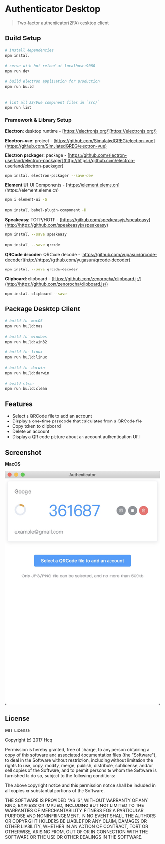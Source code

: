 # Authenticator Desktop

> Two-factor authenticator(2FA) desktop client

## Build Setup

``` bash
# install dependencies
npm install

# serve with hot reload at localhost:9080
npm run dev

# build electron application for production
npm run build


# lint all JS/Vue component files in `src/`
npm run lint
```

### Framework & Library Setup
**Electron**: desktop runtime - [https://electronjs.org/](https://electronjs.org/)

**Electron-vue**: project - [https://github.com/SimulatedGREG/electron-vue](https://github.com/SimulatedGREG/electron-vue)

**Electron packager**: package -  [https://github.com/electron-userland/electron-packager](http://https://github.com/electron-userland/electron-packager)

``` bash
npm install electron-packager --save-dev
```

**Element UI**: UI Components -
[https://element.eleme.cn](https://element.eleme.cn)

``` bash
npm i element-ui -S

npm install babel-plugin-component -D
```

**Speakeasy**: TOTP/HOTP - [https://github.com/speakeasyjs/speakeasy](http://https://github.com/speakeasyjs/speakeasy)

``` bash
npm install --save speakeasy

npm install --save qrcode
```

**QRCode decoder**: QRCode decode - [https://github.com/yugasun/qrcode-decoder](http://https://github.com/yugasun/qrcode-decoder)

``` bash
npm install --save qrcode-decoder
```

**Clipboard**: clipboard - [https://github.com/zenorocha/clipboard.js/](http://https://github.com/zenorocha/clipboard.js/)

``` bash
npm install clipboard --save
```

## Package Desktop Client
``` bash
# build for macOS
npm run build:mas

# build for windows
npm run build:win32

# build for linux
npm run build:linux

# build for darwin
npm run build:darwin

# build clean
npm run build:clean
```

## Features
- Select a QRCode file to add an account
- Display a one-time passcode that calculates from a QRCode file
- Copy token to clipboard
- Delete an account
- Display a QR code picture about an account authentication URI

## Screenshot
**MacOS**

![avatar](screenshot.jpg)

## License
MIT License

Copyright (c) 2017 Hcq

Permission is hereby granted, free of charge, to any person obtaining a copy of this software and associated documentation files (the "Software"), to deal in the Software without restriction, including without limitation the rights to use, copy, modify, merge, publish, distribute, sublicense, and/or sell copies of the Software, and to permit persons to whom the Software is furnished to do so, subject to the following conditions:

The above copyright notice and this permission notice shall be included in all copies or substantial portions of the Software.

THE SOFTWARE IS PROVIDED "AS IS", WITHOUT WARRANTY OF ANY KIND, EXPRESS OR IMPLIED, INCLUDING BUT NOT LIMITED TO THE WARRANTIES OF MERCHANTABILITY, FITNESS FOR A PARTICULAR PURPOSE AND NONINFRINGEMENT. IN NO EVENT SHALL THE AUTHORS OR COPYRIGHT HOLDERS BE LIABLE FOR ANY CLAIM, DAMAGES OR OTHER LIABILITY, WHETHER IN AN ACTION OF CONTRACT, TORT OR OTHERWISE, ARISING FROM, OUT OF OR IN CONNECTION WITH THE SOFTWARE OR THE USE OR OTHER DEALINGS IN THE SOFTWARE.


